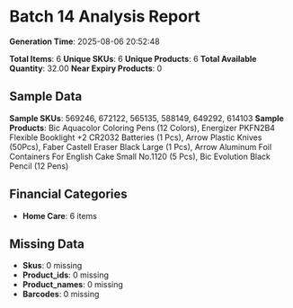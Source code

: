 # Batch 14 Analysis Report

**Generation Time**: 2025-08-06 20:52:48

**Total Items**: 6
**Unique SKUs**: 6
**Unique Products**: 6
**Total Available Quantity**: 32.00
**Near Expiry Products**: 0

## Sample Data
**Sample SKUs**: 569246, 672122, 565135, 588149, 649292, 614103
**Sample Products**: Bic Aquacolor Coloring Pens (12 Colors), Energizer PKFN2B4 Flexible Booklight +2 CR2032 Batteries (1 Pcs), Arrow Plastic Knives (50Pcs), Faber Castell Eraser Black Large (1 Pcs), Arrow Aluminum Foil Containers For English Cake Small No.1120 (5 Pcs), Bic Evolution Black Pencil (12 Pens)  

## Financial Categories
- **Home Care**: 6 items

## Missing Data
- **Skus**: 0 missing
- **Product_ids**: 0 missing
- **Product_names**: 0 missing
- **Barcodes**: 0 missing
